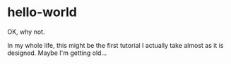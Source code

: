 # hello-world
OK, why not.

In my whole life, this might be the first tutorial I actually take almost as it is designed. Maybe I'm getting old...
